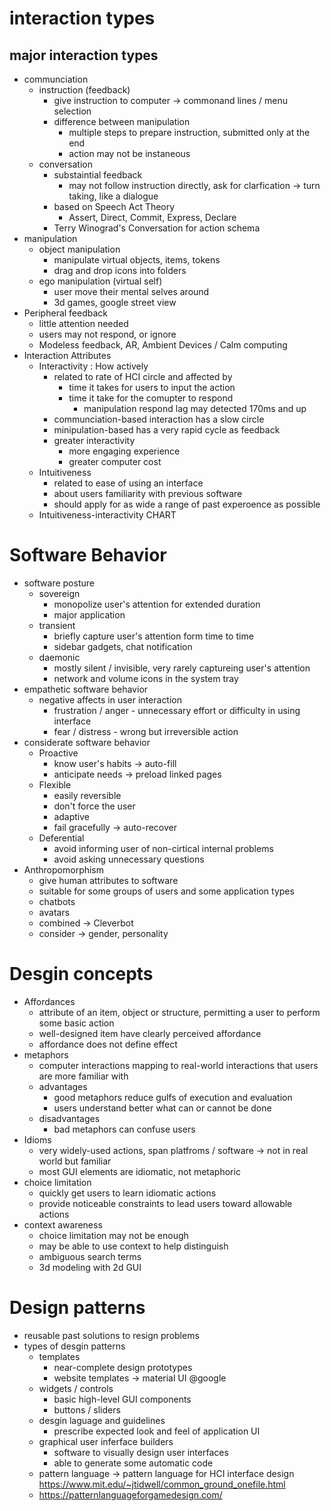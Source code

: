 # interaction types

## major interaction types
- communciation
  - instruction (feedback)
    - give instruction to computer -> commonand lines / menu selection
    - difference between manipulation
      - multiple steps to prepare instruction, submitted only at the end
      - action may not be instaneous
  - conversation
    - substaintial feedback
      - may not follow instruction directly, ask for clarfication -> turn taking, like a dialogue
    - based on Speech Act Theory
      - Assert, Direct, Commit, Express, Declare
    - Terry Winograd's Conversation for action schema
- manipulation
  - object manipulation
    - manipulate virtual objects, items, tokens
    - drag and drop icons into folders
  - ego manipulation (virtual self)
    - user move their mental selves around
    - 3d games, google street view
- Peripheral feedback
  - little attention needed
  - users may not respond, or ignore
  - Modeless feedback, AR, Ambient Devices / Calm computing
- Interaction Attributes
  - Interactivity : How actively
    - related to rate of HCI circle and affected by
      - time it takes for users to input the action
      - time it take for the comupter to respond
        - manipulation respond lag may detected 170ms and up
    - communciation-based interaction has a slow circle
    - minipulation-based  has a very rapid cycle as feedback
    - greater interactivity
      - more engaging experience
      - greater computer cost
  - Intuitiveness
    - related to ease of using an interface
    - about users familiarity with previous software
    - should apply for as wide a range of past experoence as possible
  - Intuitiveness-interactivity CHART

# Software Behavior
- software posture
  - sovereign
    - monopolize user's attention for extended duration
    - major application
  - transient
    - briefly capture user's attention form time to time
    - sidebar gadgets, chat notification
  - daemonic
    - mostly silent / invisible, very rarely captureing user's attention
    - network and volume icons in the system tray
- empathetic software behavior
  - negative affects in user interaction
    - frustration / anger - unnecessary effort or difficulty in using interface
    - fear / distress - wrong but irreversible action
- considerate software behavior
  - Proactive
    - know user's habits -> auto-fill
    - anticipate needs -> preload linked pages
  - Flexible
    - easily reversible
    - don't force the user
    - adaptive
    - fail gracefully -> auto-recover
  - Deferential
    - avoid informing user of non-cirtical internal problems
    - avoid asking unnecessary questions
- Anthropomorphism
  - give human attributes to software
  - suitable for some groups of users and some application types
  - chatbots
  - avatars
  - combined -> Cleverbot
  - consider -> gender, personality

# Desgin concepts

- Affordances
  - attribute of an item, object or structure, permitting a user to perform some basic action
  - well-designed item have clearly perceived affordance
  - affordance does not define effect
- metaphors
  - computer interactions mapping to real-world interactions that users are more familiar with
  - advantages
    - good metaphors reduce gulfs of execution and evaluation
    - users understand better what can or cannot be done
  - disadvantages
    - bad metaphors can confuse users
- Idioms
  - very widely-used actions, span platfroms / software -> not in real world but familiar
  - most GUI elements are idiomatic, not metaphoric
- choice limitation
  - quickly get users to learn idiomatic actions
  - provide noticeable constraints to lead users toward allowable actions
- context awareness
  - choice limitation may not be enough
  - may be able to use context to help distinguish
  - ambiguous search terms
  - 3d modeling with 2d GUI

# Design patterns

- reusable past solutions to resign problems
- types of desgin patterns
  - templates
    - near-complete design prototypes
    - website templates -> material UI @google
  - widgets / controls
    - basic high-level GUI components
    - buttons / sliders
  - desgin laguage and guidelines
    - prescribe expected look and feel of application UI
  - graphical user inferface builders
    - software to visually design user interfaces
    - able to generate some automatic code
  - pattern language -> pattern language for HCI interface design https://www.mit.edu/~jtidwell/common_ground_onefile.html
  - https://patternlanguageforgamedesign.com/